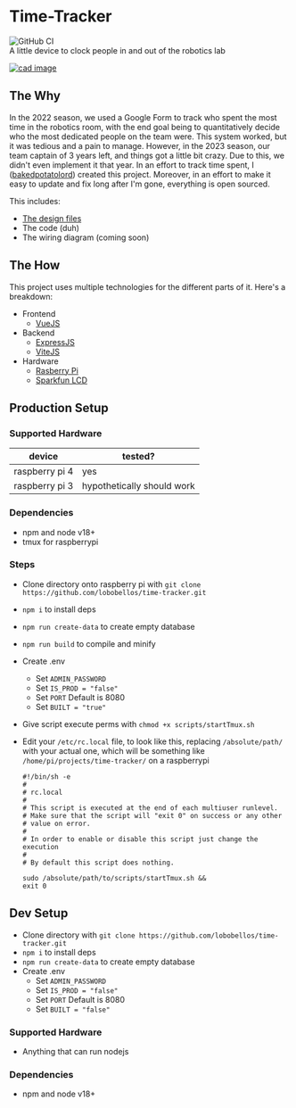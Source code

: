 # Time-Tracker

![GitHub CI](https://github.com/lobobellos/time-tracker/actions/workflows/buildtest.yml/badge.svg)<br>
A little device to clock people in and out of the robotics lab

[
![cad image](https://github.com/lobobellos/time-tracker/assets/93680829/fd916e13-eff8-4b7e-818e-c1f328ce2745)
](https://cad.onshape.com/documents/744ff102151cab140cc34028/w/d09d87bab049e0b5aa94faa4/e/a5d924fb01be7d6582799c44?renderMode=0&uiState=647a2cdb5326cc1f6f38e3dc)

## The Why

In the 2022 season, we used a Google Form to track who spent the most time in the robotics room, with the end goal being to quantitatively decide who the most dedicated people on the team were. This system worked, but it was tedious and a pain to manage. However, in the 2023 season, our team captain of 3 years left, and things got a little bit crazy. Due to this, we didn't even implement it that year. In an effort to track time spent, I ([bakedpotatolord](https://github.com/bakedpotatolord)) created this project. Moreover, in an effort to make it easy to update and fix long after I'm gone, everything is open sourced.

This includes:

- [The design files](https://cad.onshape.com/documents/744ff102151cab140cc34028/w/d09d87bab049e0b5aa94faa4/e/a5d924fb01be7d6582799c44?renderMode=0&uiState=647a2cdb5326cc1f6f38e3dc)
- The code (duh)
- The wiring diagram (coming soon)

## The How

This project uses multiple technologies for the different parts of it. Here's a breakdown:

- Frontend
  - [VueJS](https://vuejs.org/)
- Backend
  - [ExpressJS](https://expressjs.com/)
  - [ViteJS](https://vitejs.dev/)
- Hardware
  - [Rasberry Pi](https://www.raspberrypi.com/)
  - [Sparkfun LCD](https://www.mouser.com/ProductDetail/SparkFun/LCD-00255?qs=WyAARYrbSnZUIzZ3sJcVBQ%3D%3D&mgh=1)

## Production Setup

### Supported Hardware

| device         | tested?                    |
| -------------- | -------------------------- |
| raspberry pi 4 | yes                        |
| raspberry pi 3 | hypothetically should work |

### Dependencies

- npm and node v18+
- tmux for raspberrypi

### Steps

- Clone directory onto raspberry pi with `git clone https://github.com/lobobellos/time-tracker.git`
- `npm i` to install deps
- `npm run create-data` to create empty database
- `npm run build` to compile and minify
- Create .env
  - Set `ADMIN_PASSWORD`
  - Set `IS_PROD = "false"`
  - Set `PORT` Default is 8080
  - Set `BUILT = "true"`
- Give script execute perms with `chmod +x scripts/startTmux.sh`
- Edit your `/etc/rc.local` file, to look like this, replacing `/absolute/path/` with your actual one, which will be something like `/home/pi/projects/time-tracker/` on a raspberrypi

  ```shell
  #!/bin/sh -e
  #
  # rc.local
  #
  # This script is executed at the end of each multiuser runlevel.
  # Make sure that the script will "exit 0" on success or any other
  # value on error.
  #
  # In order to enable or disable this script just change the execution
  #
  # By default this script does nothing.

  sudo /absolute/path/to/scripts/startTmux.sh &&
  exit 0
  ```

## Dev Setup

- Clone directory with `git clone https://github.com/lobobellos/time-tracker.git`
- `npm i` to install deps
- `npm run create-data` to create empty database
- Create .env
  - Set `ADMIN_PASSWORD`
  - Set `IS_PROD = "false"`
  - Set `PORT` Default is 8080
  - Set `BUILT = "false"` 

### Supported Hardware

- Anything that can run nodejs

### Dependencies

- npm and node v18+
